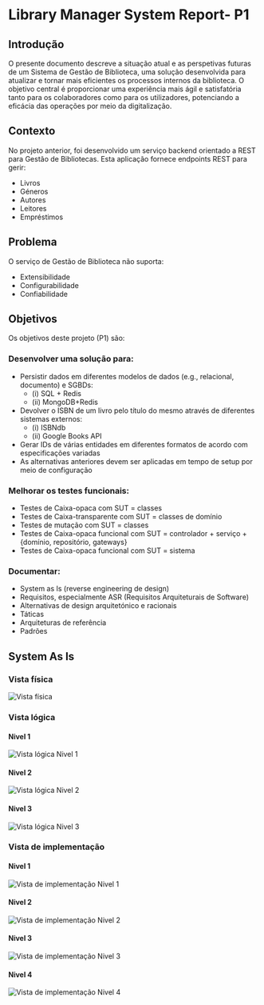 # Library Manager System Report- P1

## Introdução
O presente documento descreve a situação atual e as perspetivas futuras de um Sistema de Gestão de Biblioteca, uma solução desenvolvida para atualizar e tornar mais eficientes os processos internos da biblioteca. O objetivo central é proporcionar uma experiência mais ágil e satisfatória tanto para os colaboradores como para os utilizadores, potenciando a eficácia das operações por meio da digitalização.
## Contexto
No projeto anterior, foi desenvolvido um serviço backend orientado a REST para Gestão de Bibliotecas. Esta aplicação fornece endpoints REST para gerir:

- Livros
- Géneros
- Autores
- Leitores
- Empréstimos

## Problema
O serviço de Gestão de Biblioteca não suporta:

- Extensibilidade
- Configurabilidade
- Confiabilidade

## Objetivos
Os objetivos deste projeto (P1) são:

### Desenvolver uma solução para:

- Persistir dados em diferentes modelos de dados (e.g., relacional, documento) e SGBDs: 
  - (i) SQL + Redis 
  - (ii) MongoDB+Redis
- Devolver o ISBN de um livro pelo título do mesmo através de diferentes sistemas externos:
  - (i) ISBNdb
  - (ii) Google Books API
- Gerar IDs de várias entidades em diferentes formatos de acordo com especificações variadas
- As alternativas anteriores devem ser aplicadas em tempo de setup por meio de configuração

### Melhorar os testes funcionais:

- Testes de Caixa-opaca com SUT = classes
- Testes de Caixa-transparente com SUT = classes de domínio
- Testes de mutação com SUT = classes
- Testes de Caixa-opaca funcional com SUT = controlador + serviço + {domínio, repositório, gateways}
- Testes de Caixa-opaca funcional com SUT = sistema

### Documentar:

- System as Is (reverse engineering de design)
- Requisitos, especialmente ASR (Requisitos Arquiteturais de Software)
- Alternativas de design arquitetónico e racionais
- Táticas
- Arquiteturas de referência
- Padrões

## System As Is

### Vista física
![Vista física](Images/SAI_-_VF.svg)

### Vista lógica
#### Nivel 1
![Vista lógica Nivel 1](Images/SAI_-_VL1.svg)

#### Nivel 2
![Vista lógica Nivel 2](Images/SAI_-_VL2.svg)

#### Nivel 3
![Vista lógica Nivel 3](Images/SAI_-_VL3.svg)

### Vista de implementação

#### Nivel 1
![Vista de implementação Nivel 1](Images/SAI_-_VI1.svg)

#### Nivel 2
![Vista de implementação Nivel 2](Images/SAI_-_VI2.svg)

#### Nivel 3
![Vista de implementação Nivel 3](Images/SAI_-_VI3.svg)

#### Nivel 4
![Vista de implementação Nivel 4](Images/SAI_-_VI4.svg)